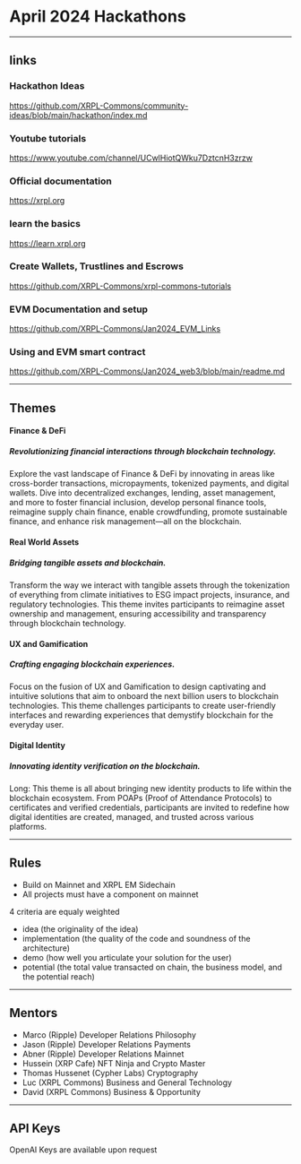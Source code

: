 # April 2024 Hackathons


------------
## links

### Hackathon Ideas
https://github.com/XRPL-Commons/community-ideas/blob/main/hackathon/index.md

### Youtube tutorials
https://www.youtube.com/channel/UCwlHiotQWku7DztcnH3zrzw

### Official documentation
https://xrpl.org

### learn the basics
https://learn.xrpl.org

### Create Wallets, Trustlines and Escrows
https://github.com/XRPL-Commons/xrpl-commons-tutorials

### EVM Documentation and setup
https://github.com/XRPL-Commons/Jan2024_EVM_Links

### Using and EVM smart contract
https://github.com/XRPL-Commons/Jan2024_web3/blob/main/readme.md



-------
## Themes

#### __Finance & DeFi__
##### _Revolutionizing financial interactions through blockchain technology._
Explore the vast landscape of Finance & DeFi by innovating in areas like cross-border transactions, micropayments, tokenized payments, and digital wallets. Dive into decentralized exchanges, lending, asset management, and more to foster financial inclusion, develop personal finance tools, reimagine supply chain finance, enable crowdfunding, promote sustainable finance, and enhance risk management—all on the blockchain.

#### __Real World Assets__
##### _Bridging tangible assets and blockchain._
Transform the way we interact with tangible assets through the tokenization of everything from climate initiatives to ESG impact projects, insurance, and regulatory technologies. This theme invites participants to reimagine asset ownership and management, ensuring accessibility and transparency through blockchain technology.

#### __UX and Gamification__
##### _Crafting engaging blockchain experiences._
Focus on the fusion of UX and Gamification to design captivating and intuitive solutions that aim to onboard the next billion users to blockchain technologies. This theme challenges participants to create user-friendly interfaces and rewarding experiences that demystify blockchain for the everyday user.

#### __Digital Identity__
##### _Innovating identity verification on the blockchain._
Long: This theme is all about bringing new identity products to life within the blockchain ecosystem. From POAPs (Proof of Attendance Protocols) to certificates and verified credentials, participants are invited to redefine how digital identities are created, managed, and trusted across various platforms.

-----------

## Rules

- Build on Mainnet and XRPL EM Sidechain
- All projects must have a component on mainnet

4 criteria are equaly weighted
- idea (the originality of the idea)
- implementation (the quality of the code and soundness of the architecture)
- demo (how well you articulate your solution for the user)
- potential (the total value transacted on chain, the business model, and the potential reach)


-------------
## Mentors

- Marco (Ripple) Developer Relations Philosophy 
- Jason (Ripple) Developer Relations Payments
- Abner (Ripple) Developer Relations Mainnet
- Hussein (XRP Cafe) NFT Ninja and Crypto Master
- Thomas Hussenet (Cypher Labs) Cryptography 
- Luc (XRPL Commons) Business and General Technology
- David (XRPL Commons) Business & Opportunity


-------------
## API Keys

OpenAI Keys are available upon request
